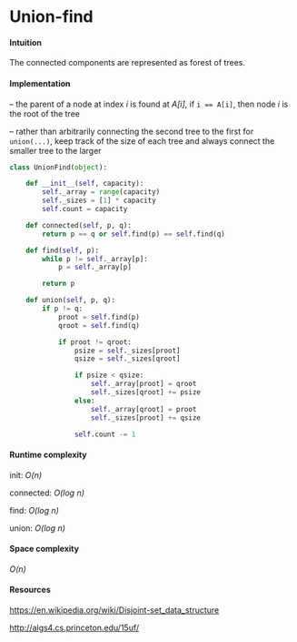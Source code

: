 # Union-find

#### Intuition

The connected components are represented as forest of trees.


#### Implementation

– the parent of a node at index *i* is found at *A[i]*, if `i == A[i]`, then node *i* is the root of the tree

– rather than arbitrarily connecting the second tree to the first for `union(...)`, keep track of the size of each tree and always connect the smaller tree to the larger

```python
class UnionFind(object):

    def __init__(self, capacity):
        self._array = range(capacity)
        self._sizes = [1] * capacity
        self.count = capacity

    def connected(self, p, q):
        return p == q or self.find(p) == self.find(q)

    def find(self, p):
        while p != self._array[p]:
            p = self._array[p]

        return p

    def union(self, p, q):
        if p != q:
            proot = self.find(p)
            qroot = self.find(q)

            if proot != qroot:
                psize = self._sizes[proot]
                qsize = self._sizes[qroot]

                if psize < qsize:
                    self._array[proot] = qroot
                    self._sizes[qroot] += psize
                else:
                    self._array[qroot] = proot
                    self._sizes[proot] += qsize

                self.count -= 1
```


#### Runtime complexity

init: *O(n)*

connected: *O(log n)*

find: *O(log n)*

union: *O(log n)*


#### Space complexity

*O(n)*


#### Resources

https://en.wikipedia.org/wiki/Disjoint-set_data_structure

http://algs4.cs.princeton.edu/15uf/
